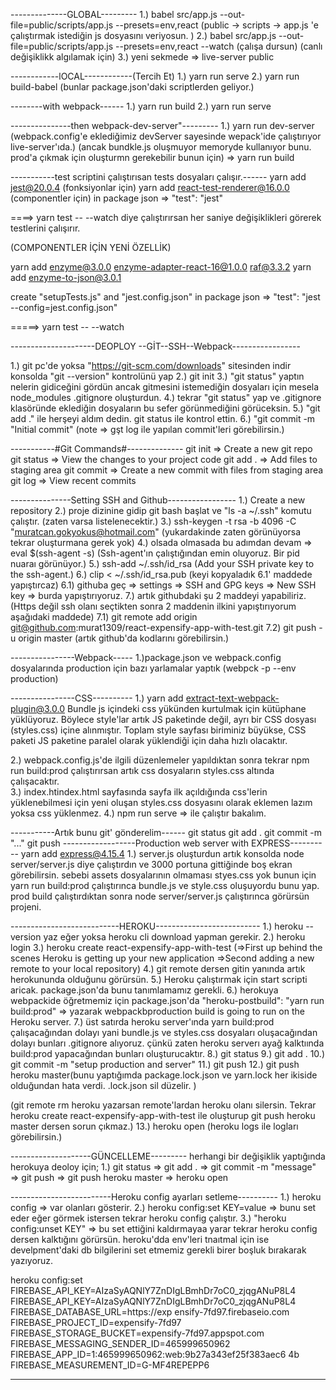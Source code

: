 --------------GLOBAL---------
1.) babel src/app.js --out-file=public/scripts/app.js --presets=env,react (public -> scripts -> app.js 'e çalıştırmak istediğin js dosyasını veriyosun. )
2.) babel src/app.js --out-file=public/scripts/app.js --presets=env,react --watch (çalışa dursun) (canlı değişiklikk algılamak için)
3.) yeni sekmede => live-server public 

------------lOCAL------------(Tercih Et)
1.) yarn run serve
2.) yarn run build-babel (bunlar package.json'daki scriptlerden geliyor.)

--------with webpack------
1.) yarn run build
2.) yarn run serve

---------------then webpack-dev-server"---------
1.) yarn run dev-server (webpack.config'e eklediğimiz devServer sayesinde wepack'ide çalıştırıyor live-server'ıda.)
                         (ancak bundkle.js oluşmuyor memoryde kullanıyor bunu. prod'a çıkmak için oluşturmn gerekebilir bunun için) => yarn run build



-----------test scriptini çalıştırısan tests dosyaları çalışır.------
yarn add jest@20.0.4 (fonksiyonlar için)
yarn add react-test-renderer@16.0.0 (componentler için)
in package json => "test": "jest"
 
 ====> yarn test -- --watch diye çalıştırırsan her saniye değişiklikleri görerek testlerini çalışırır.
 
 (COMPONENTLER İÇİN YENİ ÖZELLİK)
 
yarn add enzyme@3.0.0 enzyme-adapter-react-16@1.0.0 raf@3.3.2 
yarn add enzyme-to-json@3.0.1 

create "setupTests.js" and "jest.config.json"
in package json => "test": "jest --config=jest.config.json"

=====> yarn test -- --watch 

---------------------DEOPLOY --GİT--SSH--Webpack-----------------


1.) git pc'de yoksa "https://git-scm.com/downloads" sitesinden indir konsolda "git --version" kontrolünü yap
2.) git init
3.) "git status" yaptın nelerin gidiceğini gördün ancak gitmesini istemediğin dosyaları için mesela node_modules .gitignore oluşturdun.
4.) tekrar "git status" yap ve .gitignore klasöründe eklediğin dosyaların bu sefer görünmediğini görüceksin.
5.) "git add ." ile herşeyi aldım dedin. git status ile kontrol ettin.
6.) "git commit -m "Initial commit" (note => gşt log ile yapılan commit'leri görebilirsin.)

-----------#Git Commands#--------------
git init => Create a new git repo
git status => View the changes to your project code
git add . => Add files to staging area
git commit => Create a new commit with files from staging area
 git log => View recent commits

---------------Setting SSH and Github-----------------
1.) Create a new repository
2.) proje dizinine gidip git bash başlat ve "ls -a ~/.ssh" komutu çalıştır. (zaten varsa listelenecektir.)
3.) ssh-keygen -t rsa -b 4096 -C "muratcan.gokyokus@hotmail.com" (yukardakinde zaten görünüyorsa tekrar oluşturmana gerek yok)
4.) olsada olmasada bu adımdan devam => eval $(ssh-agent -s) (Ssh-agent'ın çalıştığından emin oluyoruz. Bir pid nuaraı görünüyor.)
5.) ssh-add ~/.ssh/id_rsa (Add your SSH private key to the ssh-agent.)
6.) clip < ~/.ssh/id_rsa.pub (keyi kopyaladık 6.1' maddede yapıştırcaz)
 6.1) githuba geç => settings => SSH and GPG keys => New SSH key =>  burda yapıştırıyoruz.
7.) artık githubdaki şu 2 maddeyi yapabiliriz. (Https değil ssh olanı seçtikten sonra 2 maddenin ilkini yapıştırıyorum aşağıdaki maddede)
 7.1) git remote add origin git@github.com:murat1309/react-expensify-app-with-test.git
 7.2) git push -u origin master (artık github'da kodlarını görebilirsin.)
 
----------------Webpack-----
1.)package.json ve webpack.config dosyalarında production için bazı yarlamalar yaptık (webpck -p --env production)

----------------CSS----------
1.) yarn add extract-text-webpack-plugin@3.0.0 
    Bundle js içindeki css yükünden kurtulmak için kütüphane yüklüyoruz.
    Böylece style'lar artık JS paketinde değil, ayrı bir CSS dosyası (styles.css) içine alınmıştır. 
    Toplam style sayfası biriminiz büyükse, CSS paketi JS paketine paralel olarak yüklendiği için daha hızlı olacaktır.
    
2.) webpack.config.js'de ilgili düzenlemeler yapıldıktan sonra tekrar npm run build:prod çalıştırırsan artık css dosyaların styles.css altında çalışacaktır.     
3.) index.htindex.html sayfasında sayfa ilk açıldığında css'lerin yüklenebilmesi için yeni oluşan styles.css dosyasını <link> olarak eklemen lazım yoksa css yüklenmez.
4.) npm run serve => ile çalıştır bakalım.

-----------Artık bunu git' gönderelim------
git status
git add .
git commit -m "..."
git push
------------------Production web server with EXPRESS----------
yarn add express@4.15.4
1.) server.js oluşturdun artık konsolda node server/server.js diye çalıştırdın ve 3000 portuna gittiğinde boş ekran görebilirsin.
    sebebi assets dosyalarının olmaması styes.css yok bunun için yarn run build:prod çalıştırınca bundle.js ve style.css oluşuyordu bunu yap.
    prod build çalıştırdıktan sonra node server/server.js çalıştırınca görürsün projeni.

---------------------------HEROKU--------------------------
1.) heroku --version yaz eğer yoksa heroku cli download yapman gerekir.
2.) heroku login
3.) heroku create react-expensify-app-with-test (=>First up behind the scenes Heroku is getting up your new application =>Second adding a new remote to your local repository)
4.) git remote dersen gitin yanında artık herokununda olduğunu görürsün.
5.) Heroku çalıştırmak için start scripti aricak. package.json'da bunu tanımlamamız gerekli.
6.) herokuya webpackide öğretmemiz için package.json'da "heroku-postbuild": "yarn run build:prod" => yazarak webpackbproduction build is going to run on the Heroku server. 
7.) üst satırda heroku server'ında yarn build:prod çalışacağından dolayı yani bundle.js ve styles.css dosyaları oluşacağından dolayı bunları .gitignore alıyoruz.
 çünkü zaten heroku serverı ayağ kalktıında build:prod yapacağından bunları oluşturucaktır.
8.) git status
9.) git add .
10.) git commit -m "setup production and server"
11.) git push
12.) git push heroku master(bunu yaptığımda package.lock.json ve yarn.lock her ikiside olduğundan hata verdi. .lock.json sil düzelir. )

(git remote rm heroku yazarsan remote'lardan heroku olanı silersin. Tekrar heroku create react-expensify-app-with-test ile oluşturup git push heroku master dersen sorun çıkmaz.)
13.) heroku open (heroku logs ile logları görebilirsin.)


--------------------GÜNCELLEME---------
herhangi bir değişiklik yaptığında herokuya deoloy için;
1.) git status => git add . => git commit -m "message" => git push => git push heroku master => heroku open


-------------------------Heroku config ayarları setleme----------
1.) heroku config => var olanları gösterir.
2.) heroku config:set KEY=value => bunu set eder eğer görmek istersen tekrar heroku config çalıştır.
3.) "heroku config:unset KEY" => bu set ettiğini kaldırmayaa yarar tekrar heroku config dersen kalktığını görürsün.
heroku'dda env'leri tnaıtmal için ise develpment'daki db bilgilerini set etmemiz gerekli birer boşluk bırakarak yazıyoruz.

heroku config:set FIREBASE_API_KEY=AIzaSyAQNlY7ZnDIgLBmhDr7oC0_zjqgANuP8L4 FIREBASE_API_KEY=AIzaSyAQNlY7ZnDIgLBmhDr7oC0_zjqgANuP8L4 FIREBASE_DATABASE_URL=https://exp
ensify-7fd97.firebaseio.com FIREBASE_PROJECT_ID=expensify-7fd97 FIREBASE_STORAGE_BUCKET=expensify-7fd97.appspot.com FIREBASE_MESSAGING_SENDER_ID=465999650962 FIREBASE_APP_ID=1:465999650962:web:9b27a343ef25f383aec6
4b FIREBASE_MEASUREMENT_ID=G-MF4REPEPP6

---------------------------------------------------------------------  
